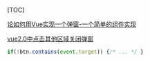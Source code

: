 [TOC]

[论如何用Vue实现一个弹窗-一个简单的组件实现](https://segmentfault.com/a/1190000014534245)

[vue2.0中点击其他区域关闭弹窗](https://www.cnblogs.com/toggle/p/9375679.html)

```js
if(!btn.contains(event.target)) {/* ... */ }
```